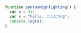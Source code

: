 ```javascript
function syntaxHighlighting() {
  var n = 33;
  var s = "hello, こんにちは";
  console.log(s);
}
```
